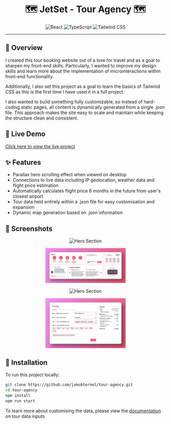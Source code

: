 <h1 align="center">🗺️ JetSet - Tour Agency 🗺️</h1>

<p align="center">
  <img src="https://img.shields.io/badge/React-61dbfb" alt="React"/>
  <img src="https://img.shields.io/badge/TypeScript-3178C6" alt="TypeScript"/>
  <img src="https://img.shields.io/badge/Tailwind_CSS-38BDF8" alt="Tailwind CSS"/>
</p>

---

## 📌 Overview
I created this tour booking website out of a love for travel and as a goal to sharpen my front-end skills. Particularly, I wanted to improve my design skills and learn more about the implementation of microinteractions within front-end functionality. 

Additionally, I also set this project as a goal to learn the basics of Tailwind CSS as this is the first time I have used it in a full project.

I also wanted to build something fully customizable, so instead of hard-coding static pages, all content is dynamically generated from a single .json file. This approach makes the site easy to scale and maintain while keeping the structure clean and consistent.

## 🚀 Live Demo
[Click here to view the live project](https://jakobternel.github.io/tour-agency/)

## ✨ Features
- Parallax hero scrolling effect when viewed on desktop
- Connections to live data including IP geolocation, weather data and flight price estimation
- Automatically calculates flight price 6 months in the future from user's closest airport
- Tour data held entirely within a .json file for easy customisation and expansion
- Dynamic map generation based on .json information

## 📸 Screenshots

<p align="center">
  <img src="./screenshots/hero.png" alt="Hero Section" width="50%"/>
</p>
<p align="center">
  <img src="./screenshots/bento.png" alt="Hero Section" width="50%"/>
</p>
<p align="center">
  <img src="./screenshots/itinerary.png" alt="Hero Section" width="50%"/>
</p>
<p align="center">
  <img src="./screenshots/booking.png" alt="Hero Section" width="50%"/>
</p>

## 📂 Installation
To run this project locally:

```bash
git clone https://github.com/jakobternel/tour-agency.git
cd tour-agency
npm install
npm run start
```

To learn more about customising the data, please view the [documentation](https://github.com/jakobternel/tour-agency/blob/master/customisation.md) on tour data inputs